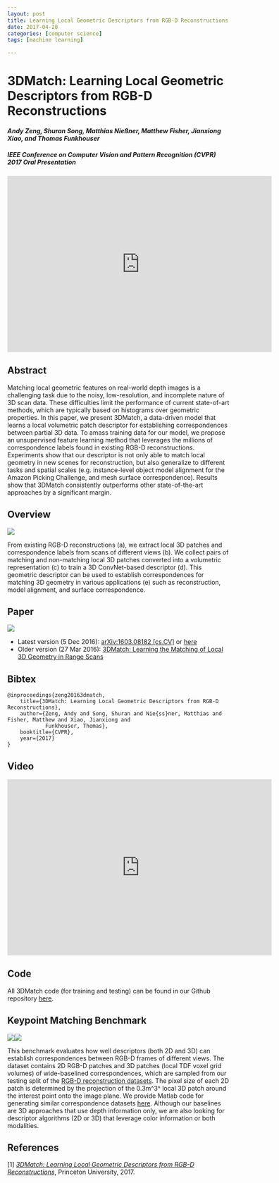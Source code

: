 ```yaml
---
layout: post
title: Learning Local Geometric Descriptors from RGB-D Reconstructions
date: 2017-04-28
categories: [computer science]
tags: [machine learning]

---
```


# 3DMatch: Learning Local Geometric Descriptors from RGB-D Reconstructions

#### *Andy Zeng, Shuran Song, Matthias Nießner, Matthew Fisher, Jianxiong Xiao, and Thomas Funkhouser*

##### IEEE Conference on Computer Vision and Pattern Recognition (CVPR) 2017 **Oral Presentation**

<iframe width="600" height="400" src="https://www.youtube.com/embed/1U3YKnuMS7g" frameborder="0" allowfullscreen></iframe>

## Abstract 


Matching local geometric features on real-world depth images is a challenging task due to the noisy, low-resolution, and incomplete nature of 3D scan data. These difficulties limit the performance of current state-of-art methods, which are typically based on histograms over geometric properties. In this paper, we present 3DMatch, a data-driven
model that learns a local volumetric patch descriptor for establishing correspondences between partial 3D data. To amass training data for our model, we propose an unsupervised feature learning method that leverages the millions of correspondence labels found in existing RGB-D reconstructions. Experiments show that our descriptor is not only able
to match local geometry in new scenes for reconstruction, but also generalize to different tasks and spatial scales (e.g. instance-level object model alignment for the Amazon Picking Challenge, and mesh surface correspondence). Results show that 3DMatch consistently outperforms other state-of-the-art approaches by a significant margin.

## Overview

![](http://3dmatch.cs.princeton.edu/img/overview.jpg)

From existing RGB-D reconstructions (a), we extract local 3D patches and correspondence labels from scans of different views (b). We collect pairs of matching and non-matching local 3D patches converted into a volumetric representation (c) to train a 3D ConvNet-based descriptor (d). This geometric descriptor can be used to establish correspondences for matching 3D geometry in various applications (e) such as reconstruction, model alignment, and surface correspondence.

## Paper

[![](http://3dmatch.cs.princeton.edu/img/paper-view.jpg)](https://arxiv.org/pdf/1603.08182.pdf)

* Latest version (5 Dec 2016): [arXiv:1603.08182 [cs.CV]](https://arxiv.org/abs/1603.08182) or [here](paper_v2.pdf)
* Older version (27 Mar 2016): [3DMatch: Learning the Matching of Local 3D Geometry in Range Scans](paper_v1.pdf)

## Bibtex

```
@inproceedings{zeng20163dmatch,
    title={3DMatch: Learning Local Geometric Descriptors from RGB-D
Reconstructions},
    author={Zeng, Andy and Song, Shuran and Nie{ss}ner, Matthias and
Fisher, Matthew and Xiao, Jianxiong and
            Funkhouser, Thomas},
    booktitle={CVPR},
    year={2017}
}
```


## Video

<iframe width="600" height="400" src="https://www.youtube.com/embed/gZrsJJtDvvA" frameborder="0" allowfullscreen></iframe>

## Code

All 3DMatch code (for training and testing) can be found in our Github repository [here](https://github.com/andyzeng/3dmatch-toolbox).


## Keypoint Matching Benchmark


![](http://3dmatch.cs.princeton.edu/img/patch-rgb.jpg)![](http://3dmatch.cs.princeton.edu/img/patch-depth.jpg)

This benchmark evaluates how well descriptors (both 2D and 3D) can establish correspondences between RGB-D frames of different views. The dataset contains 2D RGB-D patches and 3D patches (local TDF voxel grid volumes) of wide-baselined correspondences, which are sampled from our testing split of the [RGB-D reconstruction datasets](#rgbd-reconstruction-datasets). The pixel size of each 2D patch is determined by the projection of the 0.3m^3^ local 3D patch around the interest point onto the image plane. We provide Matlab code for generating similar correspondence datasets [here](https://github.com/andyzeng/3dmatch-toolbox#generate-your-own-correspondence-dataset-from-rgb-d-reconstructions).
Although our baselines are 3D approaches that use depth information only, we are also looking for descriptor algorithms (2D or 3D) that leverage color information or both modalities.

## References
[1] [*3DMatch: Learning Local Geometric Descriptors from RGB-D Reconstructions*](http://3dmatch.cs.princeton.edu/), Princeton University, 2017.